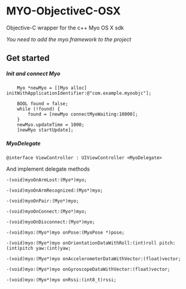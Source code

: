 MYO-ObjectiveC-OSX
==================

Objective-C wrapper for the c++ Myo OS X sdk


*You need to add the myo.framework to the project*


## Get started

##### Init and connect Myo
```
    Myo *newMyo = [[Myo alloc] initWithApplicationIdentifier:@"com.example.myoobjc"];
    
    BOOL found = false;
    while (!found) {
        found = [newMyo connectMyoWaiting:10000];
    }
    newMyo.updateTime = 1000;
    [newMyo startUpdate];
```

##### MyoDelegate
```
@interface ViewController : UIViewController <MyoDelegate>
```

And implement delegate methods

```
-(void)myoOnArmLost:(Myo*)myo;

-(void)myoOnArmRecognized:(Myo*)myo;

-(void)myoOnPair:(Myo*)myo;

-(void)myoOnConnect:(Myo*)myo;

-(void)myoOnDisconnect:(Myo*)myo;

-(void)myo:(Myo*)myo onPose:(MyoPose *)pose;

-(void)myo:(Myo*)myo onOrientationDataWithRoll:(int)roll pitch:(int)pitch yaw:(int)yaw;

-(void)myo:(Myo*)myo onAccelerometerDataWithVector:(float)vector;

-(void)myo:(Myo*)myo onGyroscopeDataWithVector:(float)vector;

-(void)myo:(Myo*)myo onRssi:(int8_t)rssi;

```
